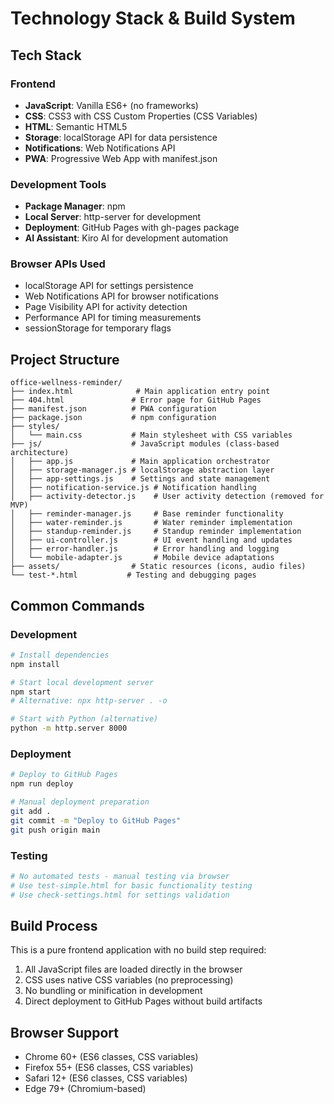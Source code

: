 # Technology Stack & Build System

## Tech Stack

### Frontend
- **JavaScript**: Vanilla ES6+ (no frameworks)
- **CSS**: CSS3 with CSS Custom Properties (CSS Variables)
- **HTML**: Semantic HTML5
- **Storage**: localStorage API for data persistence
- **Notifications**: Web Notifications API
- **PWA**: Progressive Web App with manifest.json

### Development Tools
- **Package Manager**: npm
- **Local Server**: http-server for development
- **Deployment**: GitHub Pages with gh-pages package
- **AI Assistant**: Kiro AI for development automation

### Browser APIs Used
- localStorage API for settings persistence
- Web Notifications API for browser notifications
- Page Visibility API for activity detection
- Performance API for timing measurements
- sessionStorage for temporary flags

## Project Structure

```
office-wellness-reminder/
├── index.html              # Main application entry point
├── 404.html               # Error page for GitHub Pages
├── manifest.json          # PWA configuration
├── package.json           # npm configuration
├── styles/
│   └── main.css           # Main stylesheet with CSS variables
├── js/                    # JavaScript modules (class-based architecture)
│   ├── app.js             # Main application orchestrator
│   ├── storage-manager.js # localStorage abstraction layer
│   ├── app-settings.js    # Settings and state management
│   ├── notification-service.js # Notification handling
│   ├── activity-detector.js    # User activity detection (removed for MVP)
│   ├── reminder-manager.js     # Base reminder functionality
│   ├── water-reminder.js       # Water reminder implementation
│   ├── standup-reminder.js     # Standup reminder implementation
│   ├── ui-controller.js        # UI event handling and updates
│   ├── error-handler.js        # Error handling and logging
│   └── mobile-adapter.js       # Mobile device adaptations
├── assets/                # Static resources (icons, audio files)
└── test-*.html           # Testing and debugging pages
```

## Common Commands

### Development
```bash
# Install dependencies
npm install

# Start local development server
npm start
# Alternative: npx http-server . -o

# Start with Python (alternative)
python -m http.server 8000
```

### Deployment
```bash
# Deploy to GitHub Pages
npm run deploy

# Manual deployment preparation
git add .
git commit -m "Deploy to GitHub Pages"
git push origin main
```

### Testing
```bash
# No automated tests - manual testing via browser
# Use test-simple.html for basic functionality testing
# Use check-settings.html for settings validation
```

## Build Process

This is a pure frontend application with no build step required:
1. All JavaScript files are loaded directly in the browser
2. CSS uses native CSS variables (no preprocessing)
3. No bundling or minification in development
4. Direct deployment to GitHub Pages without build artifacts

## Browser Support

- Chrome 60+ (ES6 classes, CSS variables)
- Firefox 55+ (ES6 classes, CSS variables)
- Safari 12+ (ES6 classes, CSS variables)
- Edge 79+ (Chromium-based)